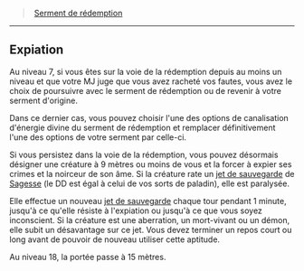 ﻿---
!GenericItem
Id: paladin_redemption_hd.md#expiation
ParentLink: paladin_redemption_hd.md#serment-de-rédemption
Name: Expiation
ParentName: Serment de rédemption
NameLevel: 2
Attributes: {}
---
> [Serment de rédemption](hd_paladin_redemption.md)

---

## Expiation

Au niveau 7, si vous êtes sur la voie de la rédemption depuis au moins un niveau et que votre MJ juge que vous avez racheté vos fautes, vous avez le choix de poursuivre avec le serment de rédemption ou de revenir à votre serment d'origine.

Dans ce dernier cas, vous pouvez choisir l'une des options de canalisation d'énergie divine du serment de rédemption et remplacer définitivement l'une des options de votre serment par celle-ci.

Si vous persistez dans la voie de la rédemption, vous pouvez désormais désigner une créature à 9 mètres ou moins de vous et la forcer à expier ses crimes et la noirceur de son âme. Si la créature rate un [jet de sauvegarde](hd_abilities_jets_de_sauvegarde.md) de [Sagesse](hd_abilities_wisdom.md) (le DD est égal à celui de vos sorts de paladin), elle est paralysée.

Elle effectue un nouveau [jet de sauvegarde](hd_abilities_jets_de_sauvegarde.md) chaque tour pendant 1 minute, jusqu'à ce qu'elle résiste à l'expiation ou jusqu'à ce que vous soyez inconscient. Si la créature est une aberration, un mort-vivant ou un démon, elle subit un désavantage sur ce jet. Vous devez terminer un repos court ou long avant de pouvoir de nouveau utiliser cette aptitude.

Au niveau 18, la portée passe à 15 mètres.

